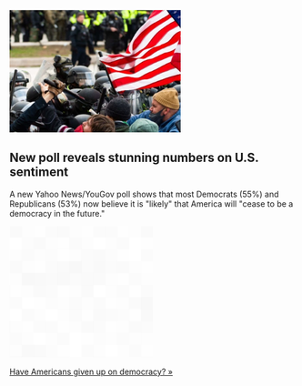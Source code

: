 
![New poll reveals stunning numbers on U.S. sentiment](./20220615175900.png)
## New poll reveals stunning numbers on U.S. sentiment

A new Yahoo News/YouGov poll shows that most Democrats (55%) and Republicans (53%) now believe it is "likely" that America will "cease to be a democracy in the future."

![pic](../square_bg.png)

[Have Americans given up on democracy? »](https://www.yahoo.com/news/poll-half-of-americans-now-predict-us-may-cease-to-be-a-democracy-someday-090028564.html)

